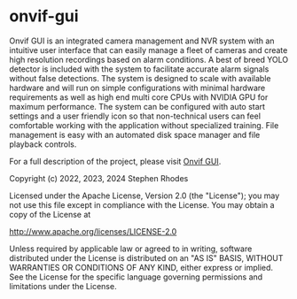 
onvif-gui
===

Onvif GUI is an integrated camera management and NVR system with an intuitive user interface that can easily manage a fleet of cameras and create high resolution recordings based on alarm conditions. A best of breed YOLO detector is included with the system to facilitate accurate alarm signals without false detections. The system is designed to scale with available hardware and will run on simple configurations with minimal hardware requirements as well as high end multi core CPUs with NVIDIA GPU for maximum performance. The system can be configured with auto start settings and a user friendly icon so that non-technical users can feel comfortable working with the application without specialized training. File management is easy with an automated disk space manager and file playback controls.

For a full description of the project, please visit [Onvif GUI](https://github.com/sr99622/libonvif).

Copyright (c) 2022, 2023, 2024  Stephen Rhodes

Licensed under the Apache License, Version 2.0 (the "License");
you may not use this file except in compliance with the License.
You may obtain a copy of the License at

   http://www.apache.org/licenses/LICENSE-2.0

Unless required by applicable law or agreed to in writing, software
distributed under the License is distributed on an "AS IS" BASIS,
WITHOUT WARRANTIES OR CONDITIONS OF ANY KIND, either express or implied.
See the License for the specific language governing permissions and
limitations under the License.
